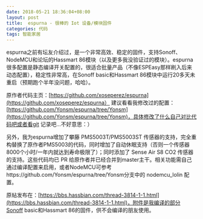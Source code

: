 ```yaml
---
date: 2018-05-21 18:36:04+08:00
layout: post
title:  espurna - 很棒的 Iot 设备/模块固件
categories: 代码
tags: 智能家居
---
```


espurna之前有坛友介绍过，是一个非常高效、稳定的固件，支持Sonoff、NodeMCU和论坛的Hassmart 86模块（以及更多我没验证过的模块）。espurna很多配置是静态编译开关配置的，很适合批量产品（不像ESPEasy那样刷入后来动态配置），稳定性非常高，在Sonoff basic和Hassmart 86模块中运行20多天未重启（预期跑个半年没问题，哈哈）。

原作者代码主页：[https://github.com/xoseperez/espurna](https://github.com/xoseperez/espurna）
建议看看我修改过的配置：[https://github.com/Yonsm/espurna/tree/Yonsm](https://github.com/Yonsm/espurna/tree/Yonsm)，具体修改了什么自己对比代码吧或者看git 记录吧...不好意思：）

另外，我为espurna增加了攀藤 PMS5003T/PMS5003ST 传感器的支持，完全重构替换了原作者PMS5003的代码，同时增加了自动休眠支持（否则一个传感器8000个小时/一年内就达到寿命极限了）；同时添加了 Sense Air S8 CO2 传感器的支持。这些代码均已 PR 给原作者并已经合并到master主干。相关功能需自己通过编译配置来启用，或者NodeMCU可参考https://github.com/Yonsm/espurna/tree/Yonsm分支中的 nodemcu_lolin 配置。

原帖发布在：[https://bbs.hassbian.com/thread-3814-1-1.html](https://bbs.hassbian.com/thread-3814-1-1.html)，附件是我编译的部分Sonoff basic和Hassmart 86的固件，供不会编译的朋友使用。
